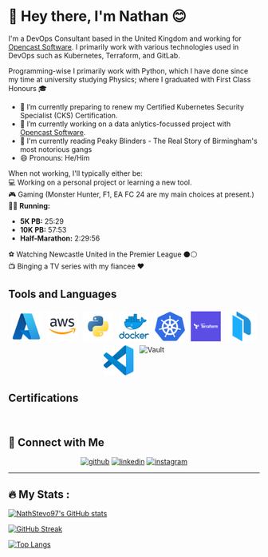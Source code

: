 # 👋 Hey there, I'm Nathan :blush:
I'm a DevOps Consultant based in the United Kingdom and working for [Opencast Software](https://opencastsoftware.com/).
I primarily work with various technologies used in DevOps such as Kubernetes, Terraform, and GitLab. 

Programming-wise I primarily work with Python, which I have done since my time at university studying Physics; where I graduated with First Class Honours :mortar_board:

- 🔭 I’m currently preparing to renew my Certified Kubernetes Security Specialist (CKS) Certification.
- 🌱 I’m currently working on a data anlytics-focussed project with [Opencast Software](https://opencastsoftware.com/).
- 📖 I'm currently reading Peaky Blinders - The Real Story of Birmingham's most notorious gangs
- 😄 Pronouns: He/Him 

When not working, I'll typically either be:<br>
💻 Working on a personal project or learning a new tool.<br>
🎮 Gaming (Monster Hunter, F1, EA FC 24 are my main choices at present.)<br>
🏃‍♂️ **Running:** 
  - **5K PB:** 25:29 
  - **10K PB:** 57:53
  - **Half-Marathon:** 2:29:56

⚽ Watching Newcastle United in the Premier League ⚫⚪<br>
📺 Binging a TV series with my fiancee ❤️

## Tools and Languages

<p align="center">
 <img src="https://raw.githubusercontent.com/github/explore/80688e429a7d4ef2fca1e82350fe8e3517d3494d/topics/azure/azure.png" alt="Azure" height="60" style="vertical-align:top; margin:4px">
 <img src="https://raw.githubusercontent.com/github/explore/80688e429a7d4ef2fca1e82350fe8e3517d3494d/topics/aws/aws.png" alt="AWS" height="60" style="vertical-align:top; margin:4px">
 <img src="https://raw.githubusercontent.com/github/explore/80688e429a7d4ef2fca1e82350fe8e3517d3494d/topics/python/python.png" alt="Python" height="60" style="vertical-align:top; margin:4px">
 <img src="https://raw.githubusercontent.com/github/explore/80688e429a7d4ef2fca1e82350fe8e3517d3494d/topics/docker/docker.png" alt="Docker" height="60" style="vertical-align:top; margin:4px">
 <img src="https://raw.githubusercontent.com/github/explore/80688e429a7d4ef2fca1e82350fe8e3517d3494d/topics/kubernetes/kubernetes.png" alt="Kubernetes" height="60" style="vertical-align:top; margin:4px">
 <img src="https://raw.githubusercontent.com/github/explore/80688e429a7d4ef2fca1e82350fe8e3517d3494d/topics/terraform/terraform.png" alt="Terraform" height="60" style="vertical-align:top; margin:4px">
 <img src="https://raw.githubusercontent.com/devicons/devicon/master/icons/packer/packer-original.svg" alt="Packer" height="60" style="vertical-align:top; margin:4px">
 <img src="https://raw.githubusercontent.com/github/explore/80688e429a7d4ef2fca1e82350fe8e3517d3494d/topics/visual-studio-code/visual-studio-code.png" alt="VS Code" height="60" style="vertical-align:top; margin:4px">
 <img src="https://github.com/hashicorp/vault/blob/f22d202cde2018f9455dec755118a9b84586e082/Vault_PrimaryLogo_Black.png" alt="Vault" height="60" style="vertical-align:top; margin:4px">
</p>

## Certifications

<p align="center">
<img src="https://images.credly.com/size/680x680/images/99289602-861e-4929-8277-773e63a2fa6f/image.png" alt="" height="150" style="vertical-align:top; margin:4px">
<img src="https://images.credly.com/size/680x680/images/fd1bf1cf-dc60-4868-b3a3-9b93e8af763c/image.png" alt="" height="150" style="vertical-align:top; margin:4px">
<img src="https://images.credly.com/size/680x680/images/9945dfcb-1cca-4529-85e6-db1be3782210/kubernetes-security-specialist-logo2.png" alt="" height="150" style="vertical-align:top; margin:4px">
<img src="https://images.credly.com/size/680x680/images/f88d800c-5261-45c6-9515-0458e31c3e16/ckad_from_cncfsite.png" alt="" height="150" style="vertical-align:top; margin:4px">
<img src="https://images.credly.com/size/680x680/images/8b8ed108-e77d-4396-ac59-2504583b9d54/cka_from_cncfsite__281_29.png" alt="" height="150" style="vertical-align:top; margin:4px">
</p>

## :handshake: Connect with Me

<p align="center">
<a href=https://github.com/NathStevo97><img src='https://cdn.jsdelivr.net/npm/simple-icons@3.0.1/icons/github.svg' alt='github' height='60'></a>
<a href=https://www.linkedin.com/in/nathanjstephenson/><img src='https://cdn.jsdelivr.net/npm/simple-icons@3.0.1/icons/linkedin.svg' alt='linkedin' height='60'></a>
<a href=https://www.instagram.com/nath_stevo_97/><img src='https://cdn.jsdelivr.net/npm/simple-icons@3.0.1/icons/instagram.svg' alt='instagram' height='60'></a>
</p>

---

## :fire: My Stats :

[![NathStevo97's GitHub stats](https://github-readme-stats.vercel.app/api?username=NathStevo97&show_icons=true&theme=radical)](https://github.com/anuraghazra/github-readme-stats)

[![GitHub Streak](http://github-readme-streak-stats.herokuapp.com?user=NathStevo97&theme=dark&background=000000)](https://git.io/streak-stats)

[![Top Langs](https://github-readme-stats.vercel.app/api/top-langs/?username=NathStevo97&layout=compact&theme=vision-friendly-dark)](https://github.com/anuraghazra/github-readme-stats)

<img src="https://komarev.com/ghpvc/?username=NathStevo97&style=flat-square&color=blue" alt=""/>


